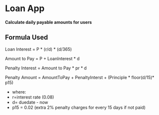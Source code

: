 # Loan App
#### Calculate daily payable amounts for users

## Formula Used
Loan Interest = P * (r/d) * (d/365)

Amount to Pay = P + LoanInterest * d

Penalty Interest = Amount to Pay * pr * d

Penalty Amount = AmountToPay + PenaltyInterst + (Principle * floor(d/15)* p15)


- where:
-   r=interest rate (0.08)
-   d= duedate - now
-   p15 = 0.02 (extra 2% penalty charges for every 15 days if not paid)

